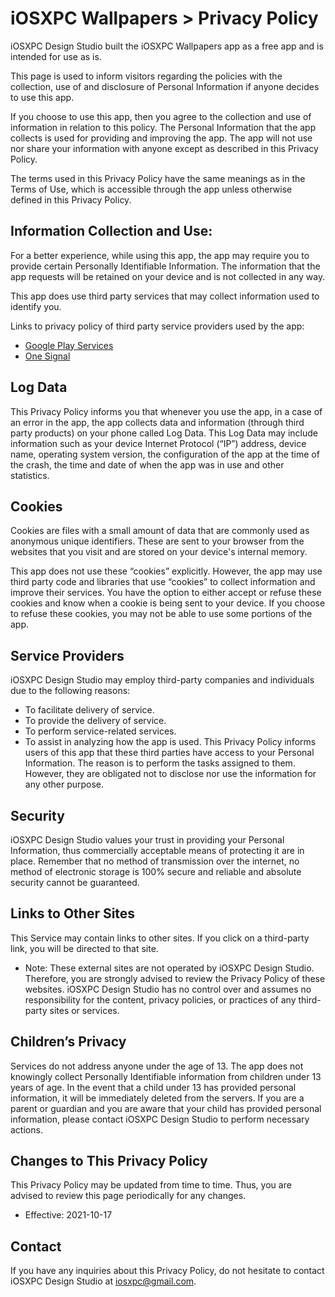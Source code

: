 # iOSXPC Wallpapers > Privacy Policy

iOSXPC Design Studio built the iOSXPC Wallpapers app as a free app and is intended for use as is.

This page is used to inform visitors regarding the policies with the collection, use of and disclosure of Personal Information if anyone decides to use this app.

If you choose to use this app, then you agree to the collection and use of information in relation to this policy. The Personal Information that the app collects is used for providing and improving the app. The app will not use nor share your information with anyone except as described in this Privacy Policy.

The terms used in this Privacy Policy have the same meanings as in the Terms of Use, which is accessible through the app unless otherwise defined in this Privacy Policy.

## Information Collection and Use:
For a better experience, while using this app, the app may require you to provide certain Personally Identifiable Information. The information that the app requests will be retained on your device and is not collected in any way.

This app does use third party services that may collect information used to identify you.

Links to privacy policy of third party service providers used by the app:
* [Google Play Services](https://policies.google.com/privacy)
* [One Signal](https://onesignal.com/privacy_policy)

## Log Data
This Privacy Policy informs you that whenever you use the app, in a case of an error in the app, the app collects data and information (through third party products) on your phone called Log Data. This Log Data may include information such as your device Internet Protocol (“IP”) address, device name, operating system version, the configuration of the app at the time of the crash, the time and date of when the app was in use and other statistics.

## Cookies
Cookies are files with a small amount of data that are commonly used as anonymous unique identifiers. These are sent to your browser from the websites that you visit and are stored on your device's internal memory.

This app does not use these “cookies” explicitly. However, the app may use third party code and libraries that use “cookies” to collect information and improve their services. You have the option to either accept or refuse these cookies and know when a cookie is being sent to your device. If you choose to refuse these cookies, you may not be able to use some portions of the app.

## Service Providers
iOSXPC Design Studio may employ third-party companies and individuals due to the following reasons:
* To facilitate delivery of service.
* To provide the delivery of service.
* To perform service-related services.
* To assist in analyzing how the app is used.
This Privacy Policy informs users of this app that these third parties have access to your Personal Information. The reason is to perform the tasks assigned to them. However, they are obligated not to disclose nor use the information for any other purpose.

## Security
iOSXPC Design Studio values your trust in providing your Personal Information, thus commercially acceptable means of protecting it are in place. Remember that no method of transmission over the internet, no method of electronic storage is 100% secure and reliable and absolute security cannot be guaranteed.

## Links to Other Sites
This Service may contain links to other sites. If you click on a third-party link, you will be directed to that site.
* Note: These external sites are not operated by iOSXPC Design Studio. Therefore, you are strongly advised to review the Privacy Policy of these websites. iOSXPC Design Studio has no control over and assumes no responsibility for the content, privacy policies, or practices of any third-party sites or services.

## Children’s Privacy
Services do not address anyone under the age of 13. The app does not knowingly collect Personally Identifiable information from children under 13 years of age. In the event that a child under 13 has provided personal information, it will be immediately deleted from the servers. If you are a parent or guardian and you are aware that your child has provided personal information, please contact iOSXPC Design Studio to perform necessary actions.

## Changes to This Privacy Policy
This Privacy Policy may be updated from time to time. Thus, you are advised to review this page periodically for any changes.

* Effective: 2021-10-17

## Contact
If you have any inquiries about this Privacy Policy, do not hesitate to contact iOSXPC Design Studio at [iosxpc@gmail.com](mailto:iosxpc@gmail.com).
